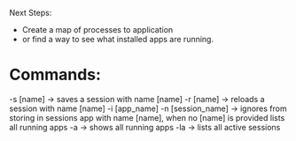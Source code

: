 Next Steps:

- Create a map of processes to application
- or find a way to see what installed apps are running.


# Commands:
-s [name]                         -> saves a session with name [name]
-r [name]                         -> reloads a session with name [name]
-i [app_name] -n [session_name]   -> ignores from storing in sessions app with name [name], when no [name] is provided lists all running apps
-a                                -> shows all running apps
-la                               -> lists all active sessions